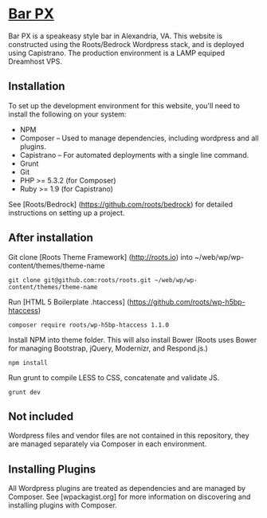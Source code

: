 # [Bar PX](http://www.barpx.com)

Bar PX is a speakeasy style bar in Alexandria, VA. This website is constructed using the Roots/Bedrock Wordpress stack, and is deployed using Capistrano. The production environment is a LAMP equiped Dreamhost VPS.

## Installation

To set up the development environment for this website, you'll need to install the following on your system:

* NPM
* Composer – Used to manage dependencies, including wordpress and all plugins.
* Capistrano – For automated deployments with a single line command.
* Grunt
* Git
* PHP >= 5.3.2 (for Composer)
* Ruby >= 1.9 (for Capistrano)

See [Roots/Bedrock] (https://github.com/roots/bedrock) for detailed instructions on setting up a project.

## After installation

Git clone [Roots Theme Framework] (http://roots.io) into ~/web/wp/wp-content/themes/theme-name

```
git clone git@github.com:roots/roots.git ~/web/wp/wp-content/themes/theme-name
```
 
Run [HTML 5 Boilerplate .htaccess] (https://github.com/roots/wp-h5bp-htaccess) 

```
composer require roots/wp-h5bp-htaccess 1.1.0
```

Install NPM into theme folder. This will also install Bower (Roots uses Bower for managing Bootstrap, jQuery, Modernizr, and Respond.js.)

```
npm install
```

Run grunt to compile LESS to CSS, concatenate and validate JS.

```
grunt dev
```


## Not included

Wordpress files and vendor files are not contained in this repository, they are managed separately via Composer in each environment.


## Installing Plugins

All Wordpress plugins are treated as dependencies and are managed by Composer. See [wpackagist.org] for more information on discovering and installing plugins with Composer.
